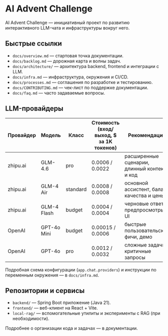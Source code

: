 # AI Advent Challenge

AI Advent Challenge — инициативный проект по развитию интерактивного LLM-чата и инфраструктуры вокруг него.

## Быстрые ссылки
- `docs/overview.md` — стартовая точка документации.
- `docs/backlog.md` — дорожная карта и волны задач.
- `docs/architecture/` — архитектура backend, frontend и интеграции с LLM.
- `docs/infra.md` — инфраструктура, окружения и CI/CD.
- `docs/processes.md` — соглашения по разработке и тестированию.
- `docs/CONTRIBUTING.md` — чек-лист по поддержке документации.
- `docs/faq.md` — часто задаваемые вопросы.

## LLM-провайдеры

| Провайдер  | Модель        | Класс    | Стоимость (вход/выход, $ за 1K токенов) | Рекомендации |
|------------|---------------|----------|------------------------------------------|--------------|
| zhipu.ai   | GLM-4.6       | pro      | 0.0006 / 0.0022                          | расширенные сценарии, длинный контекст и код |
| zhipu.ai   | GLM-4 Air     | standard | 0.0008 / 0.0008                          | основной ассистент, баланс качества и цены |
| zhipu.ai   | GLM-4 Flash   | budget   | 0.0004 / 0.0004                          | черновые ответы, предпросмотры UI |
| OpenAI     | GPT-4o Mini   | budget   | 0.00015 / 0.0006                         | быстрые пользовательские фичи, демо |
| OpenAI     | GPT-4o        | pro      | 0.0012 / 0.0032                          | сложные задачи, критичные запросы |

Подробная схема конфигурации (`app.chat.providers`) и инструкции по переменным окружения — в `docs/infra.md`.

## Репозитории и сервисы
- `backend/` — Spring Boot приложение (Java 21).
- `frontend/` — веб-клиент на React + Vite.
- `local-rag/` — вспомогательные утилиты и эксперименты с RAG (при необходимости).

Подробнее о организации кода и задачах — в документации.
